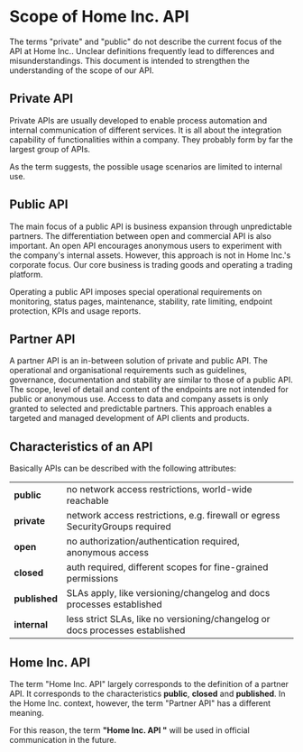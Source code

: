 # Scope of Home Inc. API

The terms "private" and "public" do not describe the current focus of the API at Home Inc.. Unclear definitions frequently lead to differences and misunderstandings. This document is intended to strengthen the understanding of the scope of our API.

## Private API

Private APIs are usually developed to enable process automation and internal communication of different services. It is all about the integration capability of functionalities within a company. They probably form by far the largest group of APIs.

As the term suggests, the possible usage scenarios are limited to internal use.

## Public API

The main focus of a public API is business expansion through unpredictable partners.
The differentiation between open and commercial API is also important. An open API encourages anonymous users to experiment with the company's internal assets. However, this approach is not in Home Inc.'s corporate focus. Our core business is trading goods and operating a trading platform.

Operating a public API imposes special operational requirements on monitoring, status pages, maintenance, stability, rate limiting, endpoint protection, KPIs and usage reports.

## Partner API

A partner API is an in-between solution of private and public API. The operational and organisational requirements such as guidelines, governance, documentation and stability are similar to those of a public API.
The scope, level of detail and content of the endpoints are not intended for public or anonymous use. Access to data and company assets is only granted to selected and predictable partners. This approach enables a targeted and managed development of API clients and products.

## Characteristics of an API

Basically APIs can be described with the following attributes:

<table>
    <tr>
        <td><b>public</b></td>
        <td>no network access restrictions, world-wide reachable</td>
    </tr>
    <tr>
        <td><b>private</b></td>
        <td>network access restrictions, e.g. firewall or egress SecurityGroups required</td>
    </tr>
    <tr>
        <td><b>open</b></td>
        <td>no authorization/authentication required, anonymous access</td>
    </tr>
    <tr>
        <td><b>closed</b></td>
        <td>auth required, different scopes for fine-grained permissions</td>
    </tr>
    <tr>
        <td><b>published</b></td>
        <td>SLAs apply, like versioning/changelog and docs processes established</td>
    </tr>
    <tr>
        <td><b>internal</b></td>
        <td>less strict SLAs, like no versioning/changelog or docs processes established</td>
    </tr>
</table>

## Home Inc. API

The term "Home Inc. API" largely corresponds to the definition of a partner API. It corresponds to the characteristics **public**, **closed** and **published**. In the Home Inc. context, however, the term "Partner API" has a different meaning.

For this reason, the term **"Home Inc. API "** will be used in official communication in the future.
